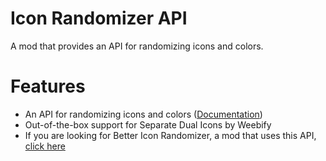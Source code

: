 # Icon Randomizer API
A mod that provides an API for randomizing icons and colors.

# Features
- An API for randomizing icons and colors ([Documentation](https://github.com/hiimjustin000/IconRandomizerAPI/blob/master/README.md))
- Out-of-the-box support for Separate Dual Icons by Weebify
- If you are looking for Better Icon Randomizer, a mod that uses this API, [click here](mod:hiimjustin000.better_icon_randomizer)